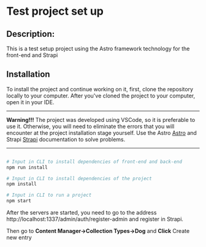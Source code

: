 # Test project set up
  ## Description:
  This is a test setup project using the Astro framework technology for the front-end and Strapi

  ## Installation
  To install the project and continue working on it, first, clone the repository locally to your computer. 
  After you've cloned the project to your computer, open it in your IDE.
  ____
  **Warning!!!** The project was developed using VSCode, so it is preferable to use it. Otherwise, you will need to eliminate the errors that you will encounter at the project installation stage yourself. Use the Astro [Astro](https://astro.build/) and Strapi [Strapi](https://strapi.io/) documentation to solve problems.
  ____
  ```python

  # Input in CLI to install dependencies of front-end and back-end
  npm run install

  # Input in CLI to install dependencies of the project
  npm install

  # Input in CLI to run a project 
  npm start

  ```
  After the servers are started, you need to go to the address http://localhost:1337/admin/auth/register-admin and register in Strapi.
  
  Then go to **Content Manager->Collection Types->Dog** and **Click** Create new entry 

  
  
